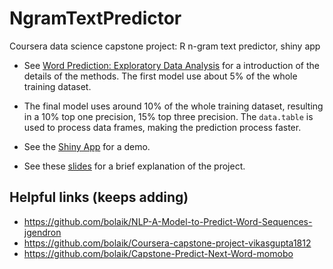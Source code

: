 # NgramTextPredictor
Coursera data science capstone project: R n-gram text predictor, shiny app

- See [Word Prediction: Exploratory Data Analysis](http://rpubs.com/bolaik/252703) for a introduction of the details of the methods. The first model use about 5% of the whole training dataset.

- The final model uses around 10% of the whole training dataset, resulting in a 10% top one precision, 15% top three precision. The `data.table` is used to process data frames, making the prediction process faster.

- See the [Shiny App](https://bolaik.shinyapps.io/n-gram_text_predictor/) for a demo.

- See these [slides](http://rpubs.com/bolaik/264417) for a brief explanation of the project.

## Helpful links (keeps adding)

- <https://github.com/bolaik/NLP-A-Model-to-Predict-Word-Sequences-jgendron>
- <https://github.com/bolaik/Coursera-capstone-project-vikasgupta1812>
- <https://github.com/bolaik/Capstone-Predict-Next-Word-momobo>


